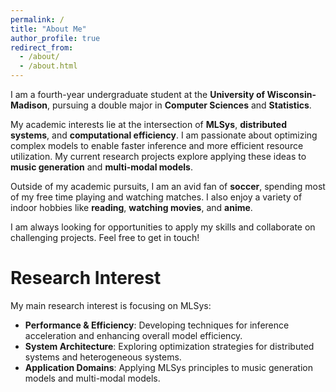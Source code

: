 ```yaml
---
permalink: /
title: "About Me"
author_profile: true
redirect_from: 
  - /about/
  - /about.html
---
```


I am a fourth-year undergraduate student at the **University of Wisconsin-Madison**, pursuing a double major in **Computer Sciences** and **Statistics**.

My academic interests lie at the intersection of **MLSys**, **distributed systems**, and **computational efficiency**. I am passionate about optimizing complex models to enable faster inference and more efficient resource utilization. My current research projects explore applying these ideas to **music generation** and **multi-modal models**.

Outside of my academic pursuits, I am an avid fan of **soccer**, spending most of my free time playing and watching matches. I also enjoy a variety of indoor hobbies like **reading**, **watching movies**, and **anime**.

I am always looking for opportunities to apply my skills and collaborate on challenging projects. Feel free to get in touch!

Research Interest
======
My main research interest is focusing on MLSys:
* **Performance & Efficiency**: Developing techniques for inference acceleration and enhancing overall model efficiency.
* **System Architecture**: Exploring optimization strategies for distributed systems and heterogeneous systems.
* **Application Domains**: Applying MLSys principles to music generation models and multi-modal models.